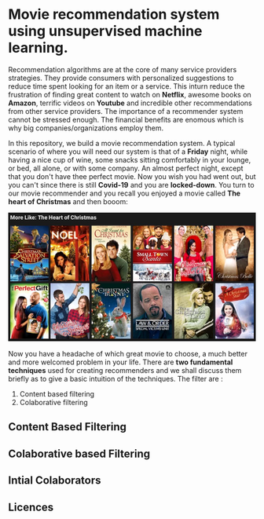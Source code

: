 # Movie recommendation system using unsupervised machine learning.

Recommendation algorithms are at the core of many service providers strategies. They provide consumers
with personalized suggestions to reduce time spent looking for an item or a service. This inturn reduce
the frustration of finding great content to watch on **Netflix**, awesome books on **Amazon**, terrific  videos
on **Youtube** and incredible other recommendations from other service providers.
The importance of a recommender system cannot be stressed enough. The financial benefits are enomous which is why big companies/organizations employ them.


In this repository, we build a movie recommendation system. A typical scenario of where you will need our system
is that of a **Friday** night, while having a nice cup of wine, some snacks sitting comfortably in your lounge,
or bed, all alone, or with some company. An almost perfect night, except that you don't have thee perfect movie.
Now you wish you had went out, but you can't since there is still **Covid-19** and you are **locked-down**. You turn to
our movie recommender and you recall you enjoyed a movie called **The heart of Christmas** and then booom:

![title](images/reco_movies.jpg)

Now you have a headache of which great movie to choose, a much better and more welcomed problem in your life. There are **two fundamental techniques** used for creating recommenders and we shall discuss them briefly as to give a basic intuition of the techniques. The filter are :
1. Content based filtering
2. Colaborative filtering

## Content Based Filtering


## Colaborative based Filtering

## Intial Colaborators

## Licences
